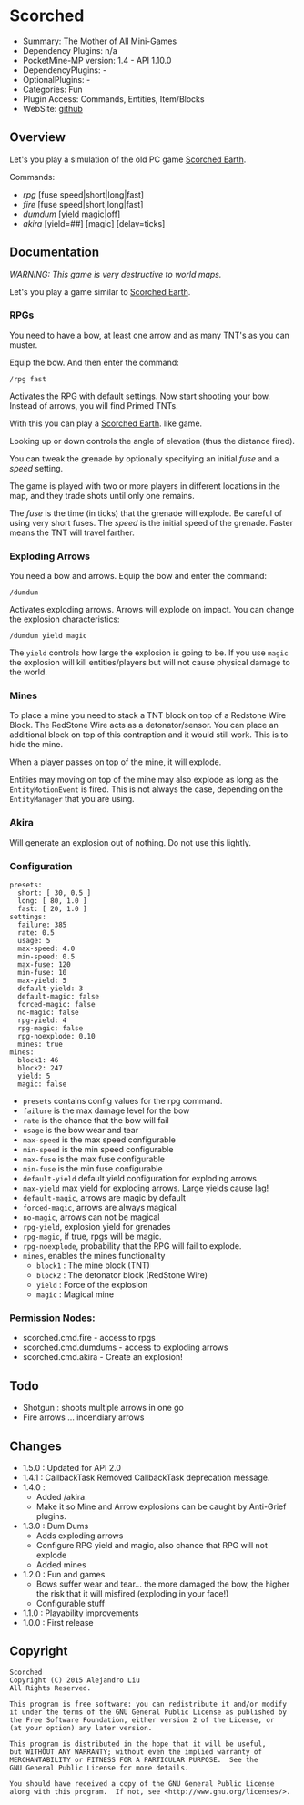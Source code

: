 Scorched
=======

* Summary: The Mother of All Mini-Games
* Dependency Plugins: n/a
* PocketMine-MP version: 1.4 - API 1.10.0
* DependencyPlugins: -
* OptionalPlugins: -
* Categories: Fun
* Plugin Access: Commands, Entities, Item/Blocks
* WebSite: [github](https://github.com/Muirfield/pocketmine-plugins/tree/master/Scorched)

Overview
--------

Let's you play a simulation of the old PC game
[Scorched Earth](http://en.wikipedia.org/wiki/Scorched_Earth_%28video_game%29).

Commands:

* *rpg*  [fuse speed|short|long|fast]
* *fire* [fuse speed|short|long|fast]
* *dumdum* [yield magic|off]
* *akira* [yield=##] [magic] [delay=ticks]

Documentation
-------------

*WARNING: This game is very destructive to world maps.*

Let's you play a game similar to
[Scorched Earth](http://en.wikipedia.org/wiki/Scorched_Earth_%28video_game%29).

### RPGs

You need to have a bow, at least one arrow and as many TNT's as you
can muster.

Equip the bow.  And then enter the command:

	/rpg fast

Activates the RPG with default settings.  Now start shooting your
bow.  Instead of arrows, you will find Primed TNTs.

With this you can play a
[Scorched Earth](http://en.wikipedia.org/wiki/Scorched_Earth_%28video_game%29).
like game.

Looking up or down controls the angle of elevation (thus the distance fired).

You can tweak the grenade by optionally specifying an initial _fuse_
and a _speed_ setting.

The game is played with two or more players in different locations in
the map, and they trade shots until only one remains.

The _fuse_ is the time (in ticks) that the grenade will explode.
Be careful of using very short fuses.  The _speed_ is the initial
speed of the grenade.  Faster means the TNT will travel farther.

### Exploding Arrows

You need a bow and arrows.  Equip the bow and enter the command:

	/dumdum

Activates exploding arrows.  Arrows will explode on impact.
You can change the explosion characteristics:

	/dumdum yield magic

The `yield` controls how large the explosion is going to be.  If you
use `magic` the explosion will kill entities/players but will not
cause physical damage to the world.

### Mines

To place a mine you need to stack a TNT block on top of a Redstone
Wire Block.  The RedStone Wire acts as a detonator/sensor.  You
can place an additional block on top of this contraption and it would
still work.  This is to hide the mine.

When a player passes on top of the mine, it will explode.

Entities may moving on top of the mine may also explode as long as the
`EntityMotionEvent` is fired.  This is not always the case, depending
on the `EntityManager` that you are using.

### Akira

Will generate an explosion out of nothing.  Do not use this lightly.

### Configuration

	presets:
	  short: [ 30, 0.5 ]
	  long: [ 80, 1.0 ]
	  fast: [ 20, 1.0 ]
	settings:
	  failure: 385
	  rate: 0.5
	  usage: 5
	  max-speed: 4.0
	  min-speed: 0.5
	  max-fuse: 120
	  min-fuse: 10
	  max-yield: 5
	  default-yield: 3
	  default-magic: false
	  forced-magic: false
	  no-magic: false
	  rpg-yield: 4
	  rpg-magic: false
	  rpg-noexplode: 0.10
	  mines: true
	mines:
	  block1: 46
	  block2: 247
	  yield: 5
	  magic: false

* `presets` contains config values for the rpg command.
* `failure` is the max damage level for the bow
* `rate` is the chance that the bow will fail
* `usage` is the bow wear and tear
* `max-speed` is the max speed configurable
* `min-speed` is the min speed configurable
* `max-fuse` is the max fuse configurable
* `min-fuse` is the min fuse configurable
* `default-yield` default yield configuration for exploding arrows
* `max-yield` max yield for exploding arrows.  Large yields cause lag!
* `default-magic`, arrows are magic by default
* `forced-magic`, arrows are always magical
* `no-magic`, arrows can not be magical
* `rpg-yield`, explosion yield for grenades
* `rpg-magic`, if true, rpgs will be magic.
* `rpg-noexplode`, probability that the RPG will fail to explode.
* `mines`, enables the mines functionality
  * `block1` : The mine block (TNT)
  * `block2` : The detonator block (RedStone Wire)
  * `yield` : Force of the explosion
  * `magic` : Magical mine

### Permission Nodes:

* scorched.cmd.fire - access to rpgs
* scorched.cmd.dumdums - access to exploding arrows
* scorched.cmd.akira - Create an explosion!

Todo
----
* Shotgun : shoots multiple arrows in one go
* Fire arrows ... incendiary arrows

Changes
-------

* 1.5.0 : Updated for API 2.0
* 1.4.1 : CallbackTask
  Removed CallbackTask deprecation message.
* 1.4.0 :
  * Added /akira.
  * Make it so Mine and Arrow explosions can be caught by Anti-Grief
    plugins.
* 1.3.0 : Dum Dums
  * Adds exploding arrows
  * Configure RPG yield and magic, also chance that RPG will not
    explode
  * Added mines
* 1.2.0 : Fun and games
  * Bows suffer wear and tear... the more damaged the bow, the higher
    the risk that it will misfired (exploding in your face!)
  * Configurable stuff
* 1.1.0 : Playability improvements
* 1.0.0 : First release

Copyright
---------

    Scorched
    Copyright (C) 2015 Alejandro Liu
    All Rights Reserved.

    This program is free software: you can redistribute it and/or modify
    it under the terms of the GNU General Public License as published by
    the Free Software Foundation, either version 2 of the License, or
    (at your option) any later version.

    This program is distributed in the hope that it will be useful,
    but WITHOUT ANY WARRANTY; without even the implied warranty of
    MERCHANTABILITY or FITNESS FOR A PARTICULAR PURPOSE.  See the
    GNU General Public License for more details.

    You should have received a copy of the GNU General Public License
    along with this program.  If not, see <http://www.gnu.org/licenses/>.
